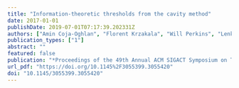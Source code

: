 ```yaml
---
title: "Information-theoretic thresholds from the cavity method"
date: 2017-01-01
publishDate: 2019-07-01T07:17:39.202331Z
authors: ["Amin Coja-Oghlan", "Florent Krzakala", "Will Perkins", "Lenka Zdeborova"]
publication_types: ["1"]
abstract: ""
featured: false
publication: "*Proceedings of the 49th Annual ACM SIGACT Symposium on Theory of Computing  - STOC 2017*"
url_pdf: "https://doi.org/10.1145%2F3055399.3055420"
doi: "10.1145/3055399.3055420"
---
```


